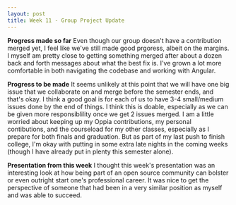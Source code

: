 ```yaml
---
layout: post
title: Week 11 - Group Project Update
---
```


**Progress made so far**
Even though our group doesn't have a contribution merged yet, I feel like we've still made good prgoress, albeit on the margins. I myself am pretty close to getting something merged after about a dozen back and forth messages about what the best fix is. I've grown a lot more comfortable in both navigating the codebase and working with Angular. 

**Progress to be made**
It seems unlikely at this point that we will have one big issue that we collaborate on and merge before the semester ends, and that's okay. I think a good goal is for each of us to have 3-4 small/medium issues done by the end of things. I think this is doable, especially as we can be given more responsiblility once we get 2 issues merged. I am a little worried about keeping up my Oppia contributions, my personal contibutions, and the courseload for my other classes, especially as I prepare for both finals and graduation. But as part of my last push to finish college, I'm okay with putting in some extra late nights in the coming weeks (though I have already put in plenty this semester alone).

**Presentation from this week**
I thought this week's presentation was an interesting look at how being part of an open source community can bolster or even outright start one's professional career. It was nice to get the perspective of someone that had been in a very similar position as myself and was able to succeed.